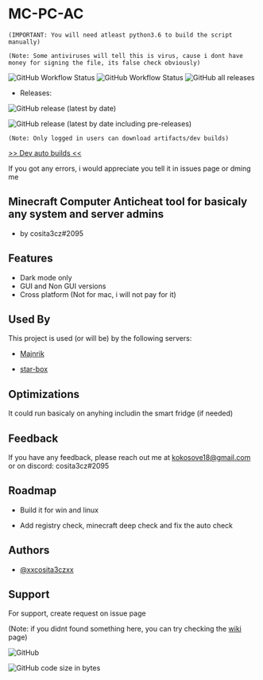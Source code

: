 # MC-PC-AC
`(IMPORTANT: You will need atleast python3.6 to build the script manually)`

`(Note: Some antiviruses will tell this is virus, cause i dont have money for signing the file, its false check obviously)`

![GitHub Workflow Status](https://img.shields.io/github/actions/workflow/status/xxcosita3czxx/mc-pc-ac/executable-package.yml?label=dev-builds&logo=python&style=for-the-badge)
![GitHub Workflow Status](https://img.shields.io/github/actions/workflow/status/xxcosita3czxx/mc-pc-ac/codeql.yml?label=irus%20check&logo=v&style=for-the-badge)
![GitHub all releases](https://img.shields.io/github/downloads/xxcosita3czxx/mc-pc-ac/total?color=green&logo=github&style=for-the-badge)

- Releases:

![GitHub release (latest by date)](https://img.shields.io/github/v/release/xxcosita3czxx/mc-pc-ac?logo=github&style=for-the-badge)

![GitHub release (latest by date including pre-releases)](https://img.shields.io/github/v/release/xxcosita3czxx/mc-pc-ac?include_prereleases&label=Pre-releases&logo=github&style=for-the-badge)

`(Note: Only logged in users can download artifacts/dev builds)`

[>> Dev auto builds <<](https://github.com/xxcosita3czxx/MC-PC-AC/actions/workflows/executable-package.yml)

If you got any errors, i would appreciate you tell it in issues page or dming me

## Minecraft Computer Anticheat tool for basicaly any system and server admins 

- by cosita3cz#2095

## Features

- Dark mode only
- GUI and Non GUI versions
- Cross platform (Not for mac, i will not pay for it)

## Used By

This project is used (or will be) by the following servers:

- [Majnrik](https://discord.gg/cXmraC9VWb)

- [star-box](https://discord.gg/aFEhjJMDN5)

## Optimizations

It could run basicaly on anyhing includin the smart fridge (if needed)

## Feedback

If you have any feedback, please reach out me at kokosove18@gmail.com or on discord: cosita3cz#2095

## Roadmap

- Build it for win and linux

- Add registry check, minecraft deep check and fix the auto check

## Authors

- [@xxcosita3czxx](https://www.github.com/xxcosita3cz)

## Support

For support, create request on issue page

(Note: if you didnt found something here, you can try checking the [wiki](https://github.com/xxcosita3czxx/mc-pc-ac/wiki) page)

![GitHub](https://img.shields.io/github/license/xxcosita3czxx/mc-pc-ac?logo=github&style=for-the-badge)

![GitHub code size in bytes](https://img.shields.io/github/languages/code-size/xxcosita3czxx/mc-pc-ac?logo=git&style=for-the-badge)
